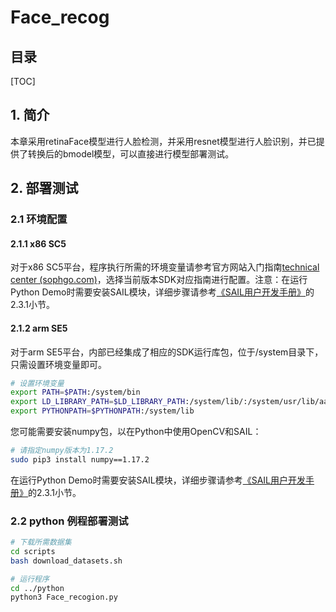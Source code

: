 # Face_recog

## 目录

[TOC]

## 1. 简介

本章采用retinaFace模型进行人脸检测，并采用resnet模型进行人脸识别，并已提供了转换后的bmodel模型，可以直接进行模型部署测试。



## 2. 部署测试

### 2.1 环境配置

#### 2.1.1 x86 SC5

对于x86 SC5平台，程序执行所需的环境变量请参考官方网站入门指南[technical center (sophgo.com)](https://developer.sophgo.com/site/index/document/all/all.html)，选择当前版本SDK对应指南进行配置。注意：在运行Python Demo时需要安装SAIL模块，详细步骤请参考[《SAIL用户开发手册》](https://doc.sophgo.com/docs/2.7.0/docs_latest_release/sophon-inference/html/get_start/courses/install.html)的2.3.1小节。

#### 2.1.2 arm SE5

对于arm SE5平台，内部已经集成了相应的SDK运行库包，位于/system目录下，只需设置环境变量即可。

```bash
# 设置环境变量
export PATH=$PATH:/system/bin
export LD_LIBRARY_PATH=$LD_LIBRARY_PATH:/system/lib/:/system/usr/lib/aarch64-linux-gnu
export PYTHONPATH=$PYTHONPATH:/system/lib
```

您可能需要安装numpy包，以在Python中使用OpenCV和SAIL：

```bash
# 请指定numpy版本为1.17.2
sudo pip3 install numpy==1.17.2
```

在运行Python Demo时需要安装SAIL模块，详细步骤请参考[《SAIL用户开发手册》](https://doc.sophgo.com/docs/2.7.0/docs_latest_release/sophon-inference/html/get_start/courses/install.html)的2.3.1小节。

### 2.2 python 例程部署测试

```bash
# 下载所需数据集
cd scripts
bash download_datasets.sh

# 运行程序
cd ../python
python3 Face_recogion.py
```

